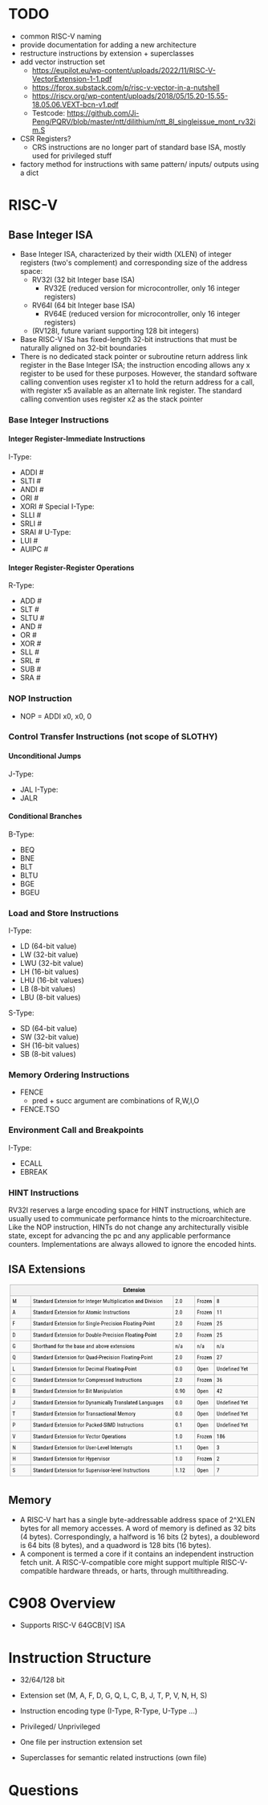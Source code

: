 # TODO

- common RISC-V naming
- provide documentation for adding a new architecture
- restructure instructions by extension + superclasses 
- add vector instruction set
  - https://eupilot.eu/wp-content/uploads/2022/11/RISC-V-VectorExtension-1-1.pdf
  - https://fprox.substack.com/p/risc-v-vector-in-a-nutshell
  - https://riscv.org/wp-content/uploads/2018/05/15.20-15.55-18.05.06.VEXT-bcn-v1.pdf
  - Testcode: https://github.com/Ji-Peng/PQRV/blob/master/ntt/dilithium/ntt_8l_singleissue_mont_rv32im.S
- CSR Registers?
  - CRS instructions are no longer part of standard base ISA, mostly used for privileged stuff
- factory method for instructions with same pattern/ inputs/ outputs using a dict 

# RISC-V 

## Base Integer ISA
- Base Integer ISA, characterized by their width (XLEN) of integer registers (two's complement) and corresponding size 
of the address space:
  - RV32I (32 bit Integer base ISA)
    - RV32E (reduced version for microcontroller, only 16 integer registers)
  - RV64I (64 bit Integer base ISA)
    - RV64E (reduced version for microcontroller, only 16 integer registers)
  - (RV128I, future variant supporting 128 bit integers)
- Base RISC-V ISa has fixed-length 32-bit instructions that must be naturally aligned on 32-bit boundaries
- There is no dedicated stack pointer or subroutine return address link register in the Base
Integer ISA; the instruction encoding allows any x register to be used for these purposes.
However, the standard software calling convention uses register x1 to hold the return address
for a call, with register x5 available as an alternate link register. The standard calling
convention uses register x2 as the stack pointer

### Base Integer Instructions

#### Integer Register-Immediate Instructions

I-Type:
- ADDI #
- SLTI #
- ANDI #
- ORI #
- XORI # 
Special I-Type:
- SLLI #
- SRLI #
- SRAI #
U-Type:
- LUI #
- AUIPC #

#### Integer Register-Register Operations

R-Type:
- ADD #
- SLT #
- SLTU #
- AND #
- OR #
- XOR #
- SLL #
- SRL # 
- SUB #
- SRA #

### NOP Instruction
- NOP = ADDI x0, x0, 0

### Control Transfer Instructions (not scope of SLOTHY)
  #### Unconditional Jumps

  J-Type:
  - JAL
  I-Type:
  - JALR
  #### Conditional Branches
  B-Type:
  - BEQ
  - BNE
  - BLT
  - BLTU
  - BGE
  - BGEU

### Load and Store Instructions

  I-Type:
  - LD (64-bit value)
  - LW (32-bit value)
  - LWU (32-bit value)
  - LH (16-bit values)
  - LHU (16-bit values)
  - LB (8-bit values)
  - LBU (8-bit values)

  S-Type:
  - SD (64-bit value)
  - SW (32-bit value)
  - SH (16-bit values)
  - SB (8-bit values)

### Memory Ordering Instructions
  - FENCE
    - pred + succ argument are combinations of R,W,I,O
  - FENCE.TSO
### Environment Call and Breakpoints
  I-Type:
  - ECALL
  - EBREAK
### HINT Instructions

RV32I reserves a large encoding space for HINT instructions, which are usually used to communicate
performance hints to the microarchitecture. Like the NOP instruction, HINTs do not change any
architecturally visible state, except for advancing the pc and any applicable performance counters.
Implementations are always allowed to ignore the encoded hints.

## ISA Extensions

![img.png](img.png)

## Memory

- A RISC-V hart has a single byte-addressable address space of 2^XLEN
bytes for all memory accesses. A word of
memory is defined as 32 bits (4 bytes). Correspondingly, a halfword is 16 bits (2 bytes), a doubleword is
64 bits (8 bytes), and a quadword is 128 bits (16 bytes).
- A component is termed a core if it contains an independent instruction fetch unit. A RISC-V-compatible
core might support multiple RISC-V-compatible hardware threads, or harts, through multithreading.

# C908 Overview

- Supports RISC-V 64GCB[V] ISA 

# Instruction Structure

- 32/64/128 bit
- Extension set (M, A, F, D, G, Q, L, C, B, J, T, P, V, N, H, S)
- Instruction encoding type (I-Type, R-Type, U-Type ...)
- Privileged/ Unprivileged

- One file per instruction extension set
- Superclasses for semantic related instructions (own file)


# Questions
